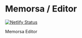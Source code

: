 # Memorsa / Editor

[![Netlify Status](https://api.netlify.com/api/v1/badges/8a6df907-be3c-4b9b-af7b-e0d8e1ebfbe9/deploy-status)](https://app.netlify.com/sites/postman-wolf-51617/deploys)

Memorsa Editor
